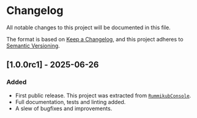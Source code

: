 # Changelog

All notable changes to this project will be documented in this file.

The format is based on [Keep a Changelog](https:/keepachangelog.com/en/1.1.0/),
and this project adheres to [Semantic Versioning](https://semver.org/spec/v2.0.0.html).

<!-- changes go below this line -->

## [1.0.0rc1] - 2025-06-26

### Added

- First public release. This project was extracted from [`RummikubConsole`](https://github.com/mjpieters/RummikubConsole).
- Full documentation, tests and linting added.
- A slew of bugfixes and improvements.
